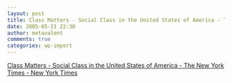 ```yaml
---
layout: post
title: Class Matters - Social Class in the United States of America - The New York Times - New York Times
date: 2005-05-21 22:30
author: metavalent
comments: true
categories: wp-import
---
```

<a href="https://www.nytimes.com/2005/05/19/national/class/DELLA-FINAL.html">Class Matters - Social Class in the United States of America - The New York Times - New York Times</a>
